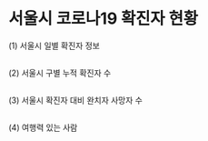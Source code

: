 # 서울시 코로나19 확진자 현황

(1) 서울시 일별 확진자 정보
``` 

```

(2) 서울시 구별 누적 확진자 수
``` 

``` 

(3) 서울시 확진자 대비 완치자 사망자 수
``` 

``` 

(4) 여행력 있는 사람
```

``` 
